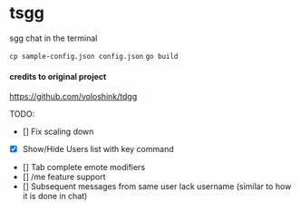 # tsgg
sgg chat in the terminal

`cp sample-config.json config.json`
`go build`

#### credits to original project
https://github.com/voloshink/tdgg

TODO:
- [] Fix scaling down
- [x] Show/Hide Users list with key command
- [] Tab complete emote modifiers
- [] /me feature support
- [] Subsequent messages from same user lack username (similar to how it is done in chat)
